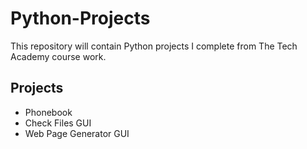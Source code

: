 # Python-Projects
This repository will contain Python projects I complete from The Tech Academy course work.
 
  ## Projects
- Phonebook
- Check Files GUI
- Web Page Generator GUI


